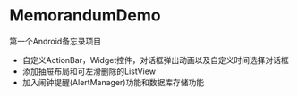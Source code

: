# MemorandumDemo
第一个Android备忘录项目
* 自定义ActionBar，Widget控件，对话框弹出动画以及自定义时间选择对话框
* 添加抽屉布局和可左滑删除的ListView
* 加入闹钟提醒(AlertManager)功能和数据库存储功能

